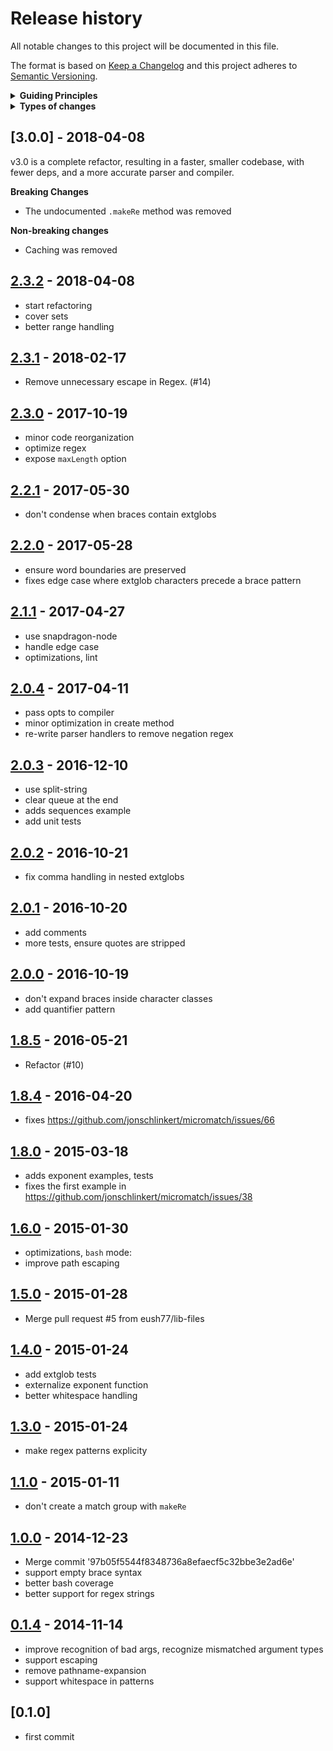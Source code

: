 # Release history

All notable changes to this project will be documented in this file.

The format is based on [Keep a Changelog](http://keepachangelog.com/en/1.0.0/)
and this project adheres to [Semantic Versioning](http://semver.org/spec/v2.0.0.html).

<details>
  <summary><strong>Guiding Principles</strong></summary>

- Changelogs are for humans, not machines.
- There should be an entry for every single version.
- The same types of changes should be grouped.
- Versions and sections should be linkable.
- The latest version comes first.
- The release date of each versions is displayed.
- Mention whether you follow Semantic Versioning.

</details>

<details>
  <summary><strong>Types of changes</strong></summary>

Changelog entries are classified using the following labels _(from [keep-a-changelog](http://keepachangelog.com/)_):

- `Added` for new features.
- `Changed` for changes in existing functionality.
- `Deprecated` for soon-to-be removed features.
- `Removed` for now removed features.
- `Fixed` for any bug fixes.
- `Security` in case of vulnerabilities.

</details>

## [3.0.0] - 2018-04-08

v3.0 is a complete refactor, resulting in a faster, smaller codebase, with fewer deps, and a more accurate parser and compiler.

**Breaking Changes**

- The undocumented `.makeRe` method was removed

**Non-breaking changes**

- Caching was removed

## [2.3.2] - 2018-04-08

- start refactoring
- cover sets
- better range handling

## [2.3.1] - 2018-02-17

- Remove unnecessary escape in Regex. (#14)

## [2.3.0] - 2017-10-19

- minor code reorganization
- optimize regex
- expose `maxLength` option

## [2.2.1] - 2017-05-30

- don't condense when braces contain extglobs

## [2.2.0] - 2017-05-28

- ensure word boundaries are preserved
- fixes edge case where extglob characters precede a brace pattern

## [2.1.1] - 2017-04-27

- use snapdragon-node
- handle edge case
- optimizations, lint

## [2.0.4] - 2017-04-11

- pass opts to compiler
- minor optimization in create method
- re-write parser handlers to remove negation regex

## [2.0.3] - 2016-12-10

- use split-string
- clear queue at the end
- adds sequences example
- add unit tests

## [2.0.2] - 2016-10-21

- fix comma handling in nested extglobs

## [2.0.1] - 2016-10-20

- add comments
- more tests, ensure quotes are stripped

## [2.0.0] - 2016-10-19

- don't expand braces inside character classes
- add quantifier pattern

## [1.8.5] - 2016-05-21

- Refactor (#10)

## [1.8.4] - 2016-04-20

- fixes https://github.com/jonschlinkert/micromatch/issues/66

## [1.8.0] - 2015-03-18

- adds exponent examples, tests
- fixes the first example in https://github.com/jonschlinkert/micromatch/issues/38

## [1.6.0] - 2015-01-30

- optimizations, `bash` mode:
- improve path escaping

## [1.5.0] - 2015-01-28

- Merge pull request #5 from eush77/lib-files

## [1.4.0] - 2015-01-24

- add extglob tests
- externalize exponent function
- better whitespace handling

## [1.3.0] - 2015-01-24

- make regex patterns explicity

## [1.1.0] - 2015-01-11

- don't create a match group with `makeRe`

## [1.0.0] - 2014-12-23

- Merge commit '97b05f5544f8348736a8efaecf5c32bbe3e2ad6e'
- support empty brace syntax
- better bash coverage
- better support for regex strings

## [0.1.4] - 2014-11-14

- improve recognition of bad args, recognize mismatched argument types
- support escaping
- remove pathname-expansion
- support whitespace in patterns

## [0.1.0]

- first commit

[2.3.2]: https://github.com/micromatch/braces/compare/2.3.1...2.3.2
[2.3.1]: https://github.com/micromatch/braces/compare/2.3.0...2.3.1
[2.3.0]: https://github.com/micromatch/braces/compare/2.2.1...2.3.0
[2.2.1]: https://github.com/micromatch/braces/compare/2.2.0...2.2.1
[2.2.0]: https://github.com/micromatch/braces/compare/2.1.1...2.2.0
[2.1.1]: https://github.com/micromatch/braces/compare/2.1.0...2.1.1
[2.1.0]: https://github.com/micromatch/braces/compare/2.0.4...2.1.0
[2.0.4]: https://github.com/micromatch/braces/compare/2.0.3...2.0.4
[2.0.3]: https://github.com/micromatch/braces/compare/2.0.2...2.0.3
[2.0.2]: https://github.com/micromatch/braces/compare/2.0.1...2.0.2
[2.0.1]: https://github.com/micromatch/braces/compare/2.0.0...2.0.1
[2.0.0]: https://github.com/micromatch/braces/compare/1.8.5...2.0.0
[1.8.5]: https://github.com/micromatch/braces/compare/1.8.4...1.8.5
[1.8.4]: https://github.com/micromatch/braces/compare/1.8.0...1.8.4
[1.8.0]: https://github.com/micromatch/braces/compare/1.6.0...1.8.0
[1.6.0]: https://github.com/micromatch/braces/compare/1.5.0...1.6.0
[1.5.0]: https://github.com/micromatch/braces/compare/1.4.0...1.5.0
[1.4.0]: https://github.com/micromatch/braces/compare/1.3.0...1.4.0
[1.3.0]: https://github.com/micromatch/braces/compare/1.2.0...1.3.0
[1.2.0]: https://github.com/micromatch/braces/compare/1.1.0...1.2.0
[1.1.0]: https://github.com/micromatch/braces/compare/1.0.0...1.1.0
[1.0.0]: https://github.com/micromatch/braces/compare/0.1.4...1.0.0
[0.1.4]: https://github.com/micromatch/braces/compare/0.1.0...0.1.4
[unreleased]: https://github.com/micromatch/braces/compare/0.1.0...HEAD
[keep-a-changelog]: https://github.com/olivierlacan/keep-a-changelog
